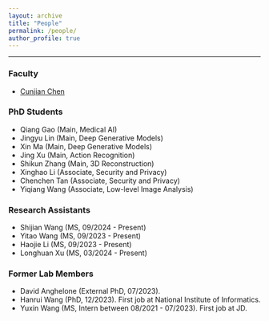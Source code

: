 ```yaml
---
layout: archive
title: "People"
permalink: /people/
author_profile: true
---
```


------
### Faculty
* [Cunjian Chen](https://cunjian.github.io/)

### PhD Students
* Qiang Gao (Main, Medical AI)
* Jingyu Lin (Main, Deep Generative Models)
* Xin Ma (Main, Deep Generative Models)
* Jing Xu (Main, Action Recognition)
* Shikun Zhang (Main, 3D Reconstruction)
* Xinghao Li (Associate, Security and Privacy)
* Chenchen Tan (Associate, Security and Privacy)
* Yiqiang Wang (Associate, Low-level Image Analysis)

### Research Assistants
* Shijian Wang (MS, 09/2024 - Present)
* Yitao Wang (MS, 09/2023 - Present)
* Haojie Li (MS, 09/2023 - Present)
* Longhuan Xu (MS, 03/2024 - Present)

### Former Lab Members
* David Anghelone (External PhD, 07/2023). 
* Hanrui Wang (PhD, 12/2023). First job at National Institute of Informatics.
* Yuxin Wang (MS, Intern between 08/2021 - 07/2023). First job at JD.
